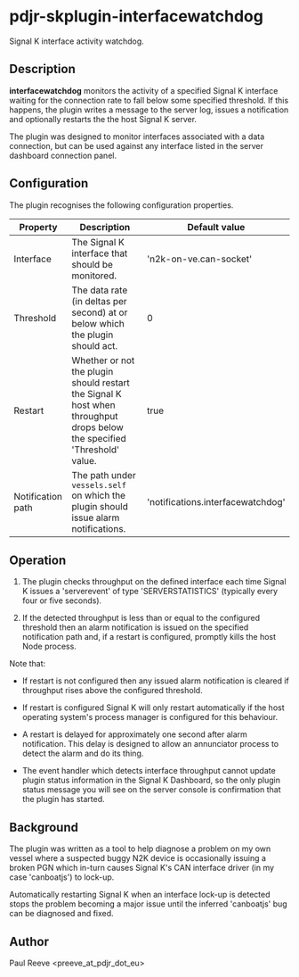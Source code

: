 # pdjr-skplugin-interfacewatchdog

Signal K interface activity watchdog.

## Description

**interfacewatchdog** monitors the activity of a specified Signal K interface
waiting for the connection rate to fall below some specified threshold.
If this happens, the plugin writes a message to the server log, issues a
notification and optionally restarts the the host Signal K server.

The plugin was designed to monitor interfaces associated with a data
connection, but can be used against any interface listed in the
server dashboard connection panel.

## Configuration

The plugin recognises the following configuration properties.

Property          | Description | Default value
----------------- | --- | ---
Interface         | The Signal K interface that should be monitored. | 'n2k-on-ve.can-socket'
Threshold         | The data rate (in deltas per second) at or below which the plugin should act. | 0
Restart           | Whether or not the plugin should restart the Signal K host when throughput drops below the specified 'Threshold' value. | true
Notification path | The path under `vessels.self` on which the plugin should issue alarm notifications. | 'notifications.interfacewatchdog'

## Operation

1. The plugin checks throughput on the defined interface each time Signal K
   issues a 'serverevent' of type 'SERVERSTATISTICS' (typically every
   four or five seconds).

2. If the detected throughput is less than or equal to the configured threshold
   then an alarm notification is issued on the specified notification path and,
   if a restart is configured, promptly kills the host Node process.
   
Note that:

* If restart is not configured then any issued alarm notification is cleared if
  throughput rises above the configured threshold.
  
* If restart is configured Signal K will only restart automatically if the host
  operating system's process manager is configured for this behaviour.

* A restart is delayed for approximately one second after alarm notification.
  This delay is designed to allow an annunciator process to detect the alarm and
  do its thing.

* The event handler which detects interface throughput cannot update plugin
  status information in the Signal K Dashboard, so the only plugin status message
  you will see on the server console is confirmation that the plugin has started.

## Background

The plugin was written as a tool to help diagnose a problem on my own
vessel where a suspected buggy N2K device is occasionally issuing a
broken PGN which in-turn causes Signal K's CAN interface driver (in my
case 'canboatjs') to lock-up.

Automatically restarting Signal K when an interface lock-up is detected
stops the problem becoming a major issue until the inferred 'canboatjs'
bug can be diagnosed and fixed. 

## Author

Paul Reeve <preeve_at_pdjr_dot_eu>
